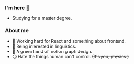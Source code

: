 ### I'm here 👋

- Studying for a master degree.

### About me 

- 🎈 Working hard for React and something about frontend.
- 👀 Being interested in linguistics.
- 🥦 A green hand of motion graph design.
- ☹️ Hate the things human can't control. ~~(It's you, physics.)~~


<!--
**Tackoil/Tackoil** is a ✨ _special_ ✨ repository because its `README.md` (this file) appears on your GitHub profile.

Here are some ideas to get you started:

- 🔭 I’m currently working on ...
- 🌱 I’m currently learning ...
- 👯 I’m looking to collaborate on ...
- 🤔 I’m looking for help with ...
- 💬 Ask me about ...
- 📫 How to reach me: ...
- 😄 Pronouns: ...
- ⚡ Fun fact: ...
-->
